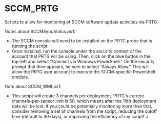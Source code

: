 # SCCM_PRTG
Scripts to allow for monitoring of SCCM software update activities via PRTG

Notes about SCCMSyncStatus.ps1:
- The SCCM console will need to be installed on the PRTG probe that is running the script.
- Once installed, run the console under the security context of the account that PRTG will be using.  Then, click on the blue button in the top-left and select "Connect via Windows PowerShell."  On the security prompt that then appears, be sure to select "Always Allow."  This will allow the PRTG user account to execute the SCCM-specific Powershell cmdlets.

Note about SCCM_WMI.ps1:
- This script will create 3 channels per deployment.  PRTG's current channels-per-sensor limit is 50, which means after the 16th deployment data will be lost.  If you could be potentially monitoring more than that, consider removing a set of channels from the script, reducing the cutoff time (default to 30 days), or improving the efficiency of my script!  :)
